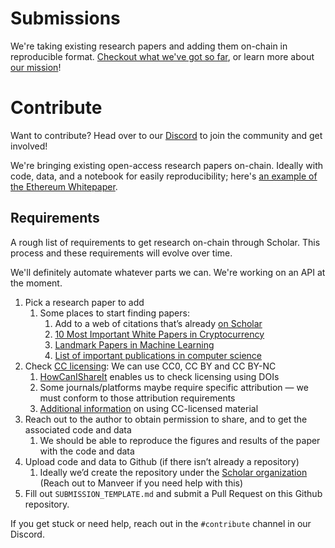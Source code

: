 # Submissions
We're taking existing research papers and adding them on-chain in reproducible format. [Checkout what we've got so far](https://usescholar.org/research), or learn more about [our mission](https://usescholar.org/about)!

# Contribute

Want to contribute? Head over to our [Discord](https://discord.gg/tJmw3UdYZV) to join the community and get involved!

We're bringing existing open-access research papers on-chain. Ideally with code, data, and a notebook for easily reproducibility; here's [an example of the Ethereum Whitepaper](https://usescholar.org/research/0).

## Requirements

A rough list of requirements to get research on-chain through Scholar. This process and these requirements will evolve over time.

We'll definitely automate whatever parts we can. We're working on an API at the moment.


1. Pick a research paper to add
    1. Some places to start finding papers:
        1. Add to a web of citations that’s already [on Scholar](https://usescholar.org/research)
        2. [10 Most Important White Papers in Cryptocurrency](https://www.forbes.com/sites/ninabambysheva/2021/02/13/satoshi--company-the-10-most-important-scientific-white-papers-in-development-of-cryptocurrencies/?sh=75ccb2dd2057)
        3. [Landmark Papers in Machine Learning](https://github.com/daturkel/learning-papers)
        4. [List of important publications in computer science](https://en.wikipedia.org/wiki/List_of_important_publications_in_computer_science)
2. Check [CC licensing](https://creativecommons.org/about/cclicenses/): We can use CC0, CC BY and CC BY-NC
    1. [HowCanIShareIt](https://www.howcanishareit.com/) enables us to check licensing using DOIs
    2. Some journals/platforms maybe require specific attribution — we must conform to those attribution requirements
    3. [Additional information](https://creativecommons.org/faq/#for-licensees) on using CC-licensed material
3. Reach out to the author to obtain permission to share, and to get the associated code and data
    1. We should be able to reproduce the figures and results of the paper with the code and data
4. Upload code and data to Github (if there isn’t already a repository)
    1. Ideally we’d create the repository under the [Scholar organization](https://github.com/Scholar-Platforms) (Reach out to Manveer if you need help with this)
5. Fill out `SUBMISSION_TEMPLATE.md` and submit a Pull Request on this Github repository.


If you get stuck or need help, reach out in the `#contribute` channel in our Discord.
